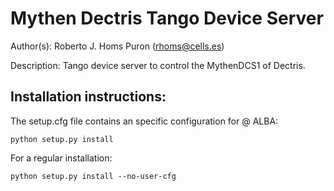 Mythen Dectris Tango Device Server
==================================

Author(s): Roberto J. Homs Puron (rhoms@cells.es)

Description: Tango device server to control the MythenDCS1 of Dectris.


Installation instructions:
-------------------------

The setup.cfg file contains an specific configuration for @ ALBA:

    python setup.py install

For a regular installation:

    python setup.py install --no-user-cfg


